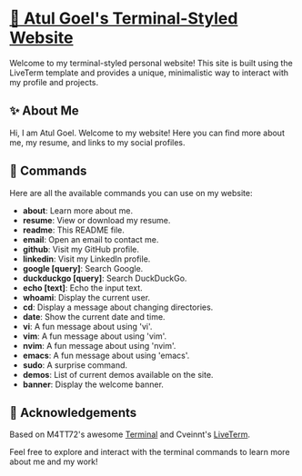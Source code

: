 # [🔗 Atul Goel's Terminal-Styled Website](https://atulgoel.me)

Welcome to my terminal-styled personal website! This site is built using the LiveTerm template and provides a unique, minimalistic way to interact with my profile and projects.

## ✨ About Me

Hi, I am Atul Goel. Welcome to my website! Here you can find more about me, my resume, and links to my social profiles.

## 📄 Commands

Here are all the available commands you can use on my website:

- **about**: Learn more about me.
- **resume**: View or download my resume.
- **readme**: This README file.
- **email**: Open an email to contact me.
- **github**: Visit my GitHub profile.
- **linkedin**: Visit my LinkedIn profile.
- **google [query]**: Search Google.
- **duckduckgo [query]**: Search DuckDuckGo.
- **echo [text]**: Echo the input text.
- **whoami**: Display the current user.
- **cd**: Display a message about changing directories.
- **date**: Show the current date and time.
- **vi**: A fun message about using 'vi'.
- **vim**: A fun message about using 'vim'.
- **nvim**: A fun message about using 'nvim'.
- **emacs**: A fun message about using 'emacs'.
- **sudo**: A surprise command.
- **demos**: List of current demos available on the site.
- **banner**: Display the welcome banner.

## 🙏 Acknowledgements

Based on M4TT72's awesome [Terminal](https://github.com/m4tt72/terminal) and Cveinnt's [LiveTerm](https://github.com/Cveinnt/LiveTerm).

Feel free to explore and interact with the terminal commands to learn more about me and my work!
